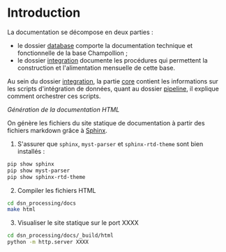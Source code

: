 # Introduction

La documentation se décompose en deux parties :

- le dossier [database](./database/index.rst) comporte la documentation technique et fonctionnelle de la base Champollion ;
- le dossier [integration](./integration/index.rst) documente les procédures qui permettent la construction et l'alimentation mensuelle de cette base.

Au sein du dossier [integration](./integration/index.rst), la partie [core](./integration/core/index.rst) contient les informations sur les scripts d'intégration de données, quant au dossier [pipeline](./integration/pipeline/index.rst), il explique comment orchestrer ces scripts.

*Génération de la documentation HTML*

On génère les fichiers du site statique de documentation à partir des fichiers markdown grâce à [Sphinx](https://www.sphinx-doc.org/en/master/index.html).

1. S'assurer que `sphinx`, `myst-parser` et `sphinx-rtd-theme` sont bien installés :

```bash
pip show sphinx
pip show myst-parser
pip show sphinx-rtd-theme
```

2. Compiler les fichiers HTML

```bash
cd dsn_processing/docs
make html
```

3. Visualiser le site statique sur le port XXXX

```bash
cd dsn_processing/docs/_build/html
python -m http.server XXXX
```
